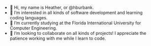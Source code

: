 - 👋 Hi, my name is Heather, or @hburbank. 
- 👀 I’m interested in all kinds of software development and learning coding languages.
- 🌱 I’m currently studying at the Florida International University for Computer Engineering.
- 💞️ I’m looking to collaborate on all kinds of projects! I appreciate the patience working with me while I learn to code.

<!---
hburbank/hburbank is a ✨ special ✨ repository because its `README.md` (this file) appears on your GitHub profile.
You can click the Preview link to take a look at your changes.
--->
